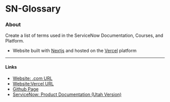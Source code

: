 # SN-Glossary

### About
Create a list of terms used in the ServiceNow Documentation, Courses, and Platform.

- Website built with [Nextjs](https://nextjs.org/docs) and hosted on the [Vercel](https://vercel.com/) platform

---
#### Links
- [Website: .com URL](https://www.sn-glossary.com)
- [Website:Vercel URL](https://sn-glossary.vercel.app/)
- [Github Page](https://jazicorn.github.io/sn-glossary/)
- [ServiceNow: Product Documentation (Utah Version)](https://docs.servicenow.com/bundle/utah-product-directory/page/product-directory/reference/product-directory.html)
